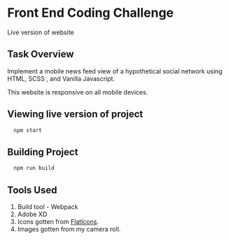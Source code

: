 # Front End Coding Challenge

Live version of website 
## Task Overview

Implement a mobile news feed view of a hypothetical social network using HTML, SCSS ,
and Vanilla Javascript. 

This website is responsive on all mobile devices.

## Viewing live version of project 
```bash
  npm start
```
## Building Project
``` bash
  npm run build
``` 

## Tools Used 
1. Build tool - Webpack
1. Adobe XD 
1. Icons gotten from [FlatIcons](https://www.flaticon.com/).
1. Images gotten from my camera roll.